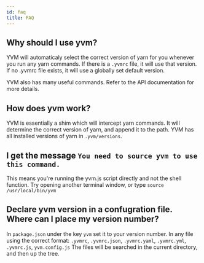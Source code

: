 ```yaml
---
id: faq
title: FAQ
---
```


## Why should I use yvm?
YVM will automaticaly select the correct version of yarn for you whenever you run any yarn commands. If there is a `.yvmrc` file, it will use that version. If no .yvmrc file exists, it will use a globally set default version. 

YVM also has many useful commands. Refer to the API documentation for more details.


## How does yvm work?
YVM is essentially a shim which will intercept yarn commands. It will determine the correct version of yarn, and append it to the path.
YVM has all installed versions of yarn in `.yvm/versions`.


## I get the message `You need to source yvm to use this command.`
This means you're running the yvm.js script directly and not the shell function.
Try opening another terminal window, or type `source /usr/local/bin/yvm`


## Declare yvm version in a confugration file. Where can I place my version number?
In `package.json` under the key `yvm` set it to your version number.
In any file using the correct format: `.yvmrc`, `.yvmrc.json`, `.yvmrc.yaml`, `.yvmrc.yml`, `.yvmrc.js`, `yvm.config.js`
The files will be searched in the current directory, and then up the tree.
